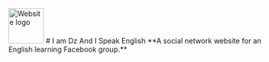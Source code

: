 <img src="https://i.imgur.com/WNl1ioo.png" alt="Website logo" height="70" >
# I am Dz And I Speak English  
**A social network website for an English learning Facebook group.**  
